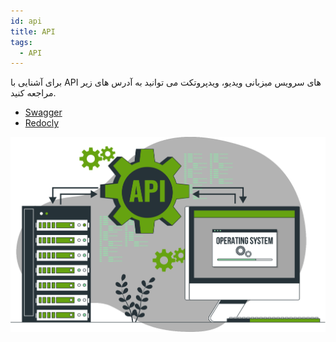 ```yaml
---
id: api
title: API
tags:
  - API
---
```


برای آشنایی با API های سرویس میزبانی ویدیو، ویدپروتکت می توانید به آدرس های زیر مراجعه کنید.

* [Swagger](https://api.vidprotect.ir/docs)
* [Redocly](https://api.vidprotect.ir/redoc)

![Image](../../static/img/api.svg)
